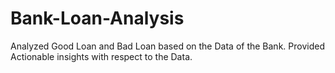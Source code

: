 # Bank-Loan-Analysis
Analyzed Good Loan and Bad Loan based on the Data of the Bank. Provided Actionable insights with respect to the Data. 

